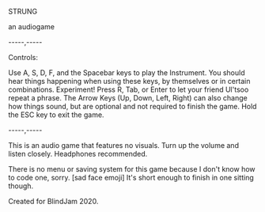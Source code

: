﻿STRUNG

an audiogame

-----,-----

Controls:

Use A, S, D, F, and the Spacebar keys to play the Instrument. You should hear things happening when using these keys, by themselves or in certain combinations. Experiment!
Press R, Tab, or Enter to let your friend Ul'tsoo repeat a phrase.
The Arrow Keys (Up, Down, Left, Right) can also change how things sound, but are optional and not required to finish the game.
Hold the ESC key to exit the game.

-----,-----

This is an audio game that features no visuals. Turn up the volume and listen closely. Headphones recommended.

There is no menu or saving system for this game because I don't know how to code one, sorry. [sad face emoji] 
It's short enough to finish in one sitting though.

Created for BlindJam 2020. 
